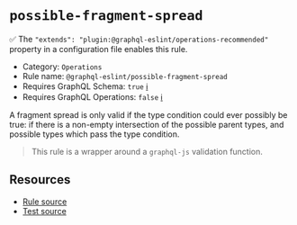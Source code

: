 # `possible-fragment-spread`

✅ The `"extends": "plugin:@graphql-eslint/operations-recommended"` property in a configuration file
enables this rule.

- Category: `Operations`
- Rule name: `@graphql-eslint/possible-fragment-spread`
- Requires GraphQL Schema: `true`
  [ℹ️](/docs/getting-started#extended-linting-rules-with-graphql-schema)
- Requires GraphQL Operations: `false`
  [ℹ️](/docs/getting-started#extended-linting-rules-with-siblings-operations)

A fragment spread is only valid if the type condition could ever possibly be true: if there is a
non-empty intersection of the possible parent types, and possible types which pass the type
condition.

> This rule is a wrapper around a `graphql-js` validation function.

## Resources

- [Rule source](https://github.com/graphql/graphql-js/blob/main/src/validation/rules/PossibleFragmentSpreadsRule.ts)
- [Test source](https://github.com/graphql/graphql-js/tree/main/src/validation/__tests__/PossibleFragmentSpreadsRule-test.ts)
